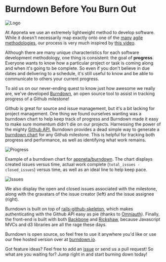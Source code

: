 # Burndown Before You Burn Out

![Logo](https://raw.github.com/danriti/moleskine/master/burndown-intro/images/logo.png)

At Appneta we use an extremely lightweight method to develop software.  While it
doesn't necessarily map exactly onto one of the [many][1] [agile][2] [methodologies][3],
our process is very much inspired by [this video][4].

Although there are many unique characteristics for each software development
methodology, one thing is consistent: the goal of **progress**.  Everyone wants to
know how a particular project or task is coming along and when it's going to be
complete. So even if you don't believe in due dates and delivering to a
schedule, it's still useful to know and be able to communicate to
others your current progress.

To aid us on our never-ending quest to know just how awesome we really are,
we've developed [Burndown][5], an open source tool to assist
in tracking progress of a Github milestone!

Github is great for source and issue management, but it's a bit lacking for
project management. One thing we found ourselves wanting was a burndown chart
to help keep track of progress and Burndown made it easy to make sure momentum
didn't die on our projects. Harnessing the power of the mighty [Github API][6],
Burndown provides a dead simple way to generate a [burndown chart][7] for any
Github milestone. This is helpful for tracking both progress and performance,
as well as identifying what work remains.

![Progress](https://raw.github.com/danriti/moleskine/master/burndown-intro/master/images/good_burndown.png)

Example of a burndown chart for [appneta/burndown][13]. The chart displays
created issues versus time, actual work complete
(`total_issues - closed_issues`) versus time, as well as an ideal line to help
keep pace.

![Issues](https://raw.github.com/danriti/moleskine/master/burndown-intro/master/images/issues.png)

We also display the open and closed issues associated with the milestone, along
with the gravatars of the issue creator (left) and the issue assignee (right).

Burndown is built on top of [rails-github-skeleton][8],
which makes authenticating with the Github API easy as pie (thanks to
[Omniauth][9]). Finally, the front-end is built with both [Backbone][10] and
[Rickshaw][11], because Javascript MVCs and d3 libraries are all the rage these
days.

Burndown is open source, so feel free to use it anywhere you'd like or use our
free hosted version over at [burndown.io][5].

Got feature ideas? Feel free to add an [issue][12] or send us a pull request! So
what are you waiting for? Jump right in and start burning down today!

[1]: http://en.wikipedia.org/wiki/Scrum_(development)
[2]: http://en.wikipedia.org/wiki/Kanban_(development)
[3]: http://en.wikipedia.org/wiki/Extreme_Programming
[4]: http://zachholman.com/talk/how-github-uses-github-to-build-github/
[5]: http://burndown.io
[6]: http://developer.github.com/v3/
[7]: http://en.wikipedia.org/wiki/Burn_down_chart
[8]: https://github.com/danriti/rails-github-skeleton
[9]: http://www.omniauth.org/
[10]: http://backbonejs.org/
[11]: http://code.shutterstock.com/rickshaw/
[12]: https://github.com/appneta/burndown/issues
[13]: https://github.com/appneta/burndown/issues?milestone=1&page=1&state=open
